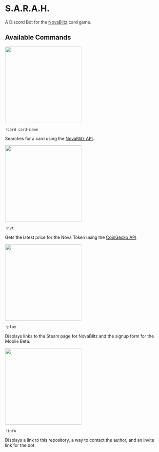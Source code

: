 # S.A.R.A.H.

A Discord Bot for the [NovaBlitz](https://novablitz.com/) card game.

## Available Commands

<img src="https://github.com/kajchang/SARAH/raw/master/images/!card.png" height="250"/>

`!card card-name`

Searches for a card using the [NovaBlitz API](https://documenter.getpostman.com/view/4967569/RWTivyzL).

<img src="https://github.com/kajchang/SARAH/raw/master/images/!nvt.png" height="250"/>

`!nvt`

Gets the latest price for the Nova Token using the [CoinGecko API](https://www.coingecko.com/api/docs/v3).

<img src="https://github.com/kajchang/SARAH/raw/master/images/!play.png" height="250"/>

`!play`

Displays links to the Steam page for NovaBlitz and the signup form for the Mobile Beta.


<img src="https://github.com/kajchang/SARAH/raw/master/images/!info.png" height="250"/>

`!info`

Displays a link to this repository, a way to contact the author, and an invite link for the bot.
